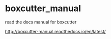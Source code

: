 # boxcutter_manual
read the docs manual for boxcutter

http://boxcutter-manual.readthedocs.io/en/latest/
